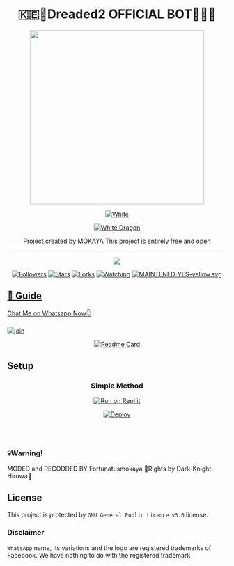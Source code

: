 

<div align="center">
  <h1>🇰🇪🦄Dreaded2 OFFICIAL BOT🦄🇰🇪</h1>
</div>
<div align="center">
  <img border-radius: 15px src="https://telegra.ph/file/8fe0170c4d32c889b3cd6.jpg" width="400" height="400"/>
  <p align="center">
<a href="#"><img title="White" src="https://img.shields.io/badge/DREADED2 PUBLIC-blue?colorA=%23ff0000&colorB=%23017e40&style=for-the-badge"></a>
</p>
  <p align="center">
<a href="https://github.com/Fortunatusmokaya"><img title="White Dragon" src="https://img.shields.io/badge/Created💥by💥 MOKAYA-dqz/JulieMwol?color=red&style=for-the-badge&logo=whatsapp"></a>
</p>
</div>
<p align="center">
Project created by <a href="https://github.com/Fortunatusmokaya"> MOKAYA</a> This project is entirely  free and open
    <br
       | © |
        owner |
    <br> 
</p>

----

  <p align="center">
  <a href="https://Fortunatusmokaya">
    <img src="https://img.shields.io/github/repo-size/Fortunatusmokaya/Dreaded2?color=green&label=Repo%20total%20size&style=plastic">
<p align="center">
<a href="https://github.com/Fortunatusmokaya/followers"><img title="Followers" src="https://img.shields.io/github/followers/Dark-Knight-Hiruwa?color=blue&style=flat-square"></a>
<a href="https://github.com/Fortunatusmokaya/Dreaded2/stargazers"><img title="Stars" src="https://img.shields.io/github/stars/Fortunatusmokaya/Dreaded2?color=blue&style=flat-square"></a>
<a href="https://github.com/Fortunatusmokaya/Dreaded2/network/members"><img title="Forks" src="https://img.shields.io/github/forks/Fortunatusmokaya/Dreaded2?color=blue&style=flat-square"></a>
<a href="https://github.com/Fortunatusmokaya/Dreaded2/watchers"><img title="Watching" src="https://img.shields.io/github/watchers/Fortunatusmokaya/Dreaded2?label=Watchers&color=blue&style=flat-square"></a>
<a href="#"><img title="MAINTENED-YES-yellow.svg" src="https://img.shields.io/badge/UNMAINTENED-NO-blue.svg"</a>
</p>
  

## 📢 Guide
Chat Me on Whatsapp Now👇
    <br>
<br>
  [![join](https://github.com/Alien-alfa/PublicBot/blob/main/wlogo.svg.png)](https://wa.me/+254787758078)
  <div align="center">
       
  [![Readme Card](https://github-readme-stats.vercel.app/api/pin/?username=Fortunatusmokaya&repo=Dreaded2&theme=nightowl)](https://github.com/Fortunatusmokaya/Dreaded2)
  </div>
    
## Setup
<div align="center">

  ### Simple Method
  
[![Run on Repl.it](https://repl.it/badge/github/quiec/whatsAlfa)](https://replit.com/@TRexWa/T-REX-QR-SESSION)

[![Deploy](https://www.herokucdn.com/deploy/button.svg)](http://heroku.com/deploy?template=https://github.com/Fortunatusmokaya/Dreaded2)
     </div>
<br>
<br > 
### 💀Warning! 
MODED and RECODDED BY Fortunatusmokaya
 🥵Rights by Dark-Knight-Hiruwa👿
## License
This project is protected by `GNU General Public Licence v3.0` license.
### Disclaimer
`WhatsApp` name, its variations and the logo are registered trademarks of Facebook. We have nothing to do with the registered trademark
